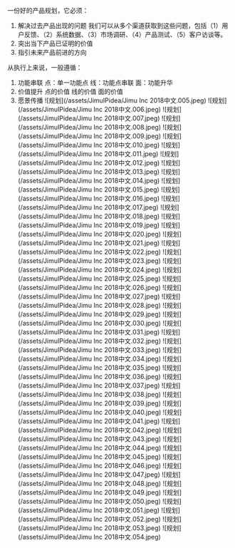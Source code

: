 一份好的产品规划，它必须：
1. 解决过去产品出现的问题
我们可以从多个渠道获取到这些问题，包括（1）用户反馈、（2）系统数据、（3）市场调研、（4）产品测试、（5）客户访谈等。
2. 突出当下产品已证明的价值
3. 指引未来产品前进的方向

从执行上来说，一般遵循：
1. 功能串联
点：单一功能点
线：功能点串联
面：功能升华
2. 价值提升
点的价值
线的价值
面的价值
3. 愿景传播
![规划](/assets/JimuIPidea/Jimu Inc 2018中文.005.jpeg)
![规划](/assets/JimuIPidea/Jimu Inc 2018中文.006.jpeg)
![规划](/assets/JimuIPidea/Jimu Inc 2018中文.007.jpeg)
![规划](/assets/JimuIPidea/Jimu Inc 2018中文.008.jpeg)
![规划](/assets/JimuIPidea/Jimu Inc 2018中文.009.jpeg)
![规划](/assets/JimuIPidea/Jimu Inc 2018中文.010.jpeg)
![规划](/assets/JimuIPidea/Jimu Inc 2018中文.011.jpeg)
![规划](/assets/JimuIPidea/Jimu Inc 2018中文.012.jpeg)
![规划](/assets/JimuIPidea/Jimu Inc 2018中文.013.jpeg)
![规划](/assets/JimuIPidea/Jimu Inc 2018中文.014.jpeg)
![规划](/assets/JimuIPidea/Jimu Inc 2018中文.015.jpeg)
![规划](/assets/JimuIPidea/Jimu Inc 2018中文.016.jpeg)
![规划](/assets/JimuIPidea/Jimu Inc 2018中文.017.jpeg)
![规划](/assets/JimuIPidea/Jimu Inc 2018中文.018.jpeg)
![规划](/assets/JimuIPidea/Jimu Inc 2018中文.019.jpeg)
![规划](/assets/JimuIPidea/Jimu Inc 2018中文.020.jpeg)
![规划](/assets/JimuIPidea/Jimu Inc 2018中文.021.jpeg)
![规划](/assets/JimuIPidea/Jimu Inc 2018中文.022.jpeg)
![规划](/assets/JimuIPidea/Jimu Inc 2018中文.023.jpeg)
![规划](/assets/JimuIPidea/Jimu Inc 2018中文.024.jpeg)
![规划](/assets/JimuIPidea/Jimu Inc 2018中文.025.jpeg)
![规划](/assets/JimuIPidea/Jimu Inc 2018中文.026.jpeg)
![规划](/assets/JimuIPidea/Jimu Inc 2018中文.027.jpeg)
![规划](/assets/JimuIPidea/Jimu Inc 2018中文.028.jpeg)
![规划](/assets/JimuIPidea/Jimu Inc 2018中文.029.jpeg)
![规划](/assets/JimuIPidea/Jimu Inc 2018中文.030.jpeg)
![规划](/assets/JimuIPidea/Jimu Inc 2018中文.031.jpeg)
![规划](/assets/JimuIPidea/Jimu Inc 2018中文.032.jpeg)
![规划](/assets/JimuIPidea/Jimu Inc 2018中文.033.jpeg)
![规划](/assets/JimuIPidea/Jimu Inc 2018中文.034.jpeg)
![规划](/assets/JimuIPidea/Jimu Inc 2018中文.035.jpeg)
![规划](/assets/JimuIPidea/Jimu Inc 2018中文.036.jpeg)
![规划](/assets/JimuIPidea/Jimu Inc 2018中文.037.jpeg)
![规划](/assets/JimuIPidea/Jimu Inc 2018中文.038.jpeg)
![规划](/assets/JimuIPidea/Jimu Inc 2018中文.039.jpeg)
![规划](/assets/JimuIPidea/Jimu Inc 2018中文.040.jpeg)
![规划](/assets/JimuIPidea/Jimu Inc 2018中文.041.jpeg)
![规划](/assets/JimuIPidea/Jimu Inc 2018中文.042.jpeg)
![规划](/assets/JimuIPidea/Jimu Inc 2018中文.043.jpeg)
![规划](/assets/JimuIPidea/Jimu Inc 2018中文.044.jpeg)
![规划](/assets/JimuIPidea/Jimu Inc 2018中文.045.jpeg)
![规划](/assets/JimuIPidea/Jimu Inc 2018中文.046.jpeg)
![规划](/assets/JimuIPidea/Jimu Inc 2018中文.047.jpeg)
![规划](/assets/JimuIPidea/Jimu Inc 2018中文.048.jpeg)
![规划](/assets/JimuIPidea/Jimu Inc 2018中文.049.jpeg)
![规划](/assets/JimuIPidea/Jimu Inc 2018中文.050.jpeg)
![规划](/assets/JimuIPidea/Jimu Inc 2018中文.051.jpeg)
![规划](/assets/JimuIPidea/Jimu Inc 2018中文.052.jpeg)
![规划](/assets/JimuIPidea/Jimu Inc 2018中文.053.jpeg)
![规划](/assets/JimuIPidea/Jimu Inc 2018中文.054.jpeg)